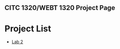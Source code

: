 ## CITC 1320/WEBT 1320 Project Page

<h1>Project List</h1>
<ul>
    <li><a href="lab 2/index.html" target="_blank">Lab 2</a></li>
</ul>